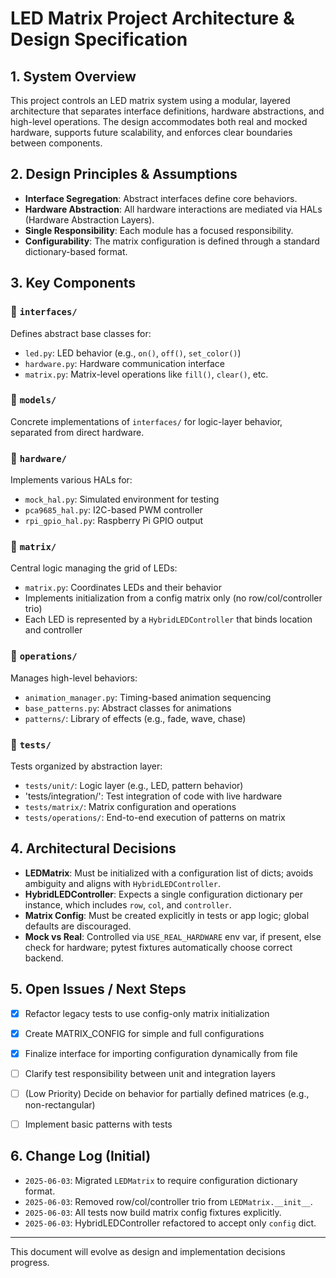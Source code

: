 
# LED Matrix Project Architecture & Design Specification

## 1. System Overview

This project controls an LED matrix system using a modular, layered architecture that separates interface definitions, 
hardware abstractions, and high-level operations. The design accommodates both real and mocked hardware, 
supports future scalability, and enforces clear boundaries between components.

## 2. Design Principles & Assumptions

- **Interface Segregation**: Abstract interfaces define core behaviors.
- **Hardware Abstraction**: All hardware interactions are mediated via HALs (Hardware Abstraction Layers).
- **Single Responsibility**: Each module has a focused responsibility.
- **Configurability**: The matrix configuration is defined through a standard dictionary-based format.

## 3. Key Components

### 📁 `interfaces/`
Defines abstract base classes for:

- `led.py`: LED behavior (e.g., `on()`, `off()`, `set_color()`)
- `hardware.py`: Hardware communication interface
- `matrix.py`: Matrix-level operations like `fill()`, `clear()`, etc.

### 📁 `models/`
Concrete implementations of `interfaces/` for logic-layer behavior, separated from direct hardware.

### 📁 `hardware/`
Implements various HALs for:

- `mock_hal.py`: Simulated environment for testing
- `pca9685_hal.py`: I2C-based PWM controller
- `rpi_gpio_hal.py`: Raspberry Pi GPIO output

### 📁 `matrix/`
Central logic managing the grid of LEDs:

- `matrix.py`: Coordinates LEDs and their behavior
- Implements initialization from a config matrix only (no row/col/controller trio)
- Each LED is represented by a `HybridLEDController` that binds location and controller

### 📁 `operations/`
Manages high-level behaviors:

- `animation_manager.py`: Timing-based animation sequencing
- `base_patterns.py`: Abstract classes for animations
- `patterns/`: Library of effects (e.g., fade, wave, chase)

### 📁 `tests/`
Tests organized by abstraction layer:

- `tests/unit/`: Logic layer (e.g., LED, pattern behavior)
- 'tests/integration/': Test integration of code with live hardware
- `tests/matrix/`: Matrix configuration and operations
- `tests/operations/`: End-to-end execution of patterns on matrix

## 4. Architectural Decisions

- **LEDMatrix**: Must be initialized with a configuration list of dicts; avoids ambiguity and aligns with `HybridLEDController`.
- **HybridLEDController**: Expects a single configuration dictionary per instance, which includes `row`, `col`, and `controller`.
- **Matrix Config**: Must be created explicitly in tests or app logic; global defaults are discouraged.
- **Mock vs Real**: Controlled via `USE_REAL_HARDWARE` env var, if present, else check for hardware; 
        pytest fixtures automatically choose correct backend.

## 5. Open Issues / Next Steps

- [x] Refactor legacy tests to use config-only matrix initialization
- [x] Create MATRIX_CONFIG for simple and full configurations
- [x] Finalize interface for importing configuration dynamically from file
- [ ] Clarify test responsibility between unit and integration layers
- [ ] (Low Priority) Decide on behavior for partially defined matrices (e.g., non-rectangular)
- [ ] Implement basic patterns with tests


## 6. Change Log (Initial)

- `2025-06-03`: Migrated `LEDMatrix` to require configuration dictionary format.
- `2025-06-03`: Removed row/col/controller trio from `LEDMatrix.__init__`.
- `2025-06-03`: All tests now build matrix config fixtures explicitly.
- `2025-06-03`: HybridLEDController refactored to accept only `config` dict.

---

This document will evolve as design and implementation decisions progress.
